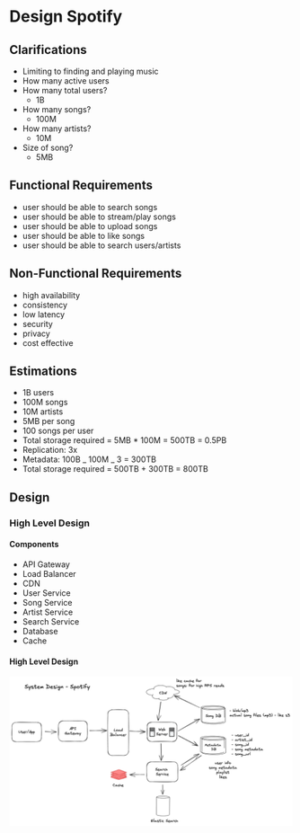 # Design Spotify

## Clarifications

- Limiting to finding and playing music
- How many active users
- How many total users?
  - 1B
- How many songs?
  - 100M
- How many artists?
  - 10M
- Size of song?
  - 5MB

## Functional Requirements

- user should be able to search songs
- user should be able to stream/play songs
- user should be able to upload songs
- user should be able to like songs
- user should be able to search users/artists

## Non-Functional Requirements

- high availability
- consistency
- low latency
- security
- privacy
- cost effective

## Estimations

- 1B users
- 100M songs
- 10M artists
- 5MB per song
- 100 songs per user
- Total storage required = 5MB \* 100M = 500TB = 0.5PB
- Replication: 3x
- Metadata: 100B _ 100M _ 3 = 300TB
- Total storage required = 500TB + 300TB = 800TB

## Design

### High Level Design

#### Components

- API Gateway
- Load Balancer
- CDN
- User Service
- Song Service
- Artist Service
- Search Service
- Database
- Cache

#### High Level Design

![image](./hld/spotify-hld.png)
